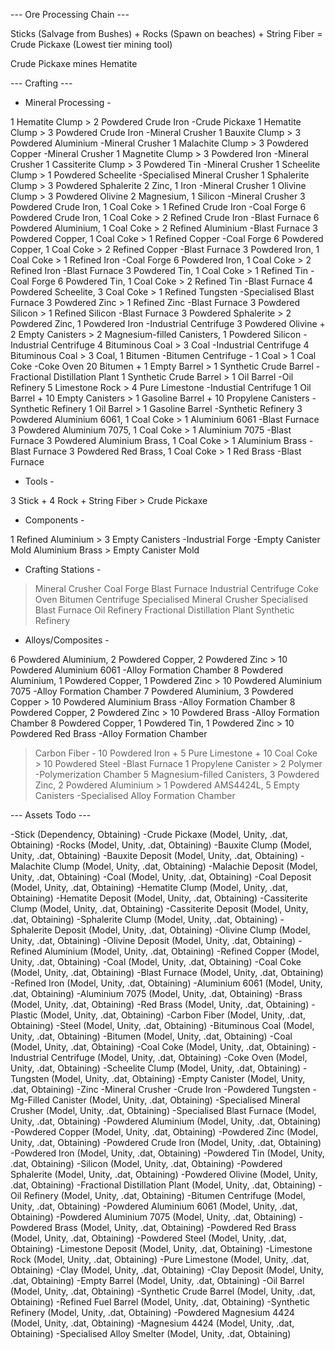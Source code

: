 --- Ore Processing Chain ---

Sticks (Salvage from Bushes) + Rocks (Spawn on beaches) + String Fiber = Crude Pickaxe (Lowest tier mining tool)

Crude Pickaxe mines Hematite



--- Crafting ---


- Mineral Processing -

1 Hematite Clump > 2 Powdered Crude Iron																																	-Crude Pickaxe
1 Hematite Clump > 3 Powdered Crude Iron 																				-Mineral Crusher
1 Bauxite Clump > 3 Powdered Aluminium																					-Mineral Crusher
1 Malachite Clump > 3 Powdered Copper																					-Mineral Crusher
1 Magnetite Clump > 3 Powdered Iron																						-Mineral Crusher
1 Cassiterite Clump > 3 Powdered Tin																					-Mineral Crusher
1 Scheelite Clump > 1 Powdered Scheelite																				-Specialised Mineral Crusher
1 Sphalerite Clump > 3 Powdered Sphalerite 2 Zinc, 1 Iron																-Mineral Crusher
1 Olivine Clump	> 3 Powdered Olivine 2 Magnesium, 1 Silicon																-Mineral Crusher
3 Powdered Crude Iron, 1 Coal Coke > 1 Refined Crude Iron																-Coal Forge
6 Powdered Crude Iron, 1 Coal Coke > 2 Refined Crude Iron																-Blast Furnace
6 Powdered Aluminium, 1 Coal Coke > 2 Refined Aluminium																	-Blast Furnace
3 Powdered Copper, 1 Coal Coke > 1 Refined Copper																		-Coal Forge
6 Powdered Copper, 1 Coal Coke > 2 Refined Copper																		-Blast Furnace
3 Powdered Iron, 1 Coal Coke > 1 Refined Iron																			-Coal Forge
6 Powdered Iron, 1 Coal Coke > 2 Refined Iron																			-Blast Furnace
3 Powdered Tin, 1 Coal Coke > 1 Refined Tin																				-Coal Forge
6 Powdered Tin, 1 Coal Coke > 2 Refined Tin																				-Blast Furnace
4 Powdered Scheelite, 3 Coal Coke > 1 Refined Tungsten																	-Specialised Blast Furnace
3 Powdered Zinc > 1 Refined Zinc																						-Blast Furnace
3 Powdered Silicon > 1 Refined Silicon																					-Blast Furnace
3 Powdered Sphalerite > 2 Powdered Zinc, 1 Powdered Iron																-Industrial Centrifuge
3 Powdered Olivine + 2 Empty Canisters > 2 Magnesium-filled Canisters, 1 Powdered Silicon								-Industrial Centrifuge
4 Bituminous Coal > 3 Coal																								-Industrial Centrifuge
4 Bituminous Coal > 3 Coal, 1 Bitumen																					-Bitumen Centrifuge									-
1 Coal > 1 Coal Coke																									-Coke Oven
20 Bitumen + 1 Empty Barrel > 1 Synthetic Crude Barrel																	-Fractional Distillation Plant
1 Synthetic Crude Barrel > 1 Oil Barrel																					-Oil Refinery
5 Limestone Rock > 4 Pure Limestone																						-Industial Centrifuge
1 Oil Barrel + 10 Empty Canisters > 1 Gasoline Barrel + 10 Propylene Canisters											-Synthetic Refinery
1 Oil Barrel > 1 Gasoline Barrel																						-Synthetic Refinery
3 Powdered Aluminium 6061, 1 Coal Coke > 1 Aluminium 6061																-Blast Furnace
3 Powdered Aluminium 7075, 1 Coal Coke > 1 Aluminium 7075																-Blast Furnace
3 Powdered Aluminium Brass, 1 Coal Coke > 1 Aluminium Brass																-Blast Furnace
3 Powdered Red Brass, 1 Coal Coke > 1 Red Brass																			-Blast Furnace



- Tools -

3 Stick + 4 Rock + String Fiber > Crude Pickaxe


- Components -

1 Refined Aluminium > 3 Empty Canisters																					-Industrial Forge							-Empty Canister Mold
Aluminium Brass > Empty Canister Mold


- Crafting Stations -

 > Mineral Crusher
 > Coal Forge
 > Blast Furnace
 > Industrial Centrifuge
 > Coke Oven
 > Bitumen Centrifuge
 > Specialised Mineral Crusher
 > Specialised Blast Furnace
 > Oil Refinery
 > Fractional Distillation Plant
 > Synthetic Refinery

- Alloys/Composites -

6 Powdered Aluminium, 2 Powdered Copper, 2 Powdered Zinc > 10 Powdered Aluminium 6061									-Alloy Formation Chamber
8 Powdered Aluminium, 1 Powdered Copper, 1 Powdered Zinc > 10 Powdered Aluminium 7075									-Alloy Formation Chamber
7 Powdered Aluminium, 3 Powdered Copper > 10 Powdered Aluminium Brass													-Alloy Formation Chamber
8 Powdered Copper, 2 Powdered Zinc > 10 Powdered Brass																	-Alloy Formation Chamber
8 Powdered Copper, 1 Powdered Tin, 1 Powdered Zinc > 10 Powdered Red Brass												-Alloy Formation Chamber
> Carbon Fiber																											-
10 Powdered Iron + 5 Pure Limestone + 10 Coal Coke > 10 Powdered Steel													-Blast Furnace
1 Propylene Canister > 2 Polymer																						-Polymerization Chamber
5 Magnesium-filled Canisters, 3 Powdered Zinc, 2 Powdered Aluminium > 1 Powdered AMS4424L, 5 Empty Canisters			-Specialised Alloy Formation Chamber


--- Assets Todo ---

-Stick 									(Dependency, Obtaining)
-Crude Pickaxe 							(Model, Unity, .dat, Obtaining)
-Rocks 									(Model, Unity, .dat, Obtaining)
-Bauxite Clump							(Model, Unity, .dat, Obtaining)
-Bauxite Deposit						(Model, Unity, .dat, Obtaining)
-Malachite	Clump						(Model, Unity, .dat, Obtaining)
-Malachie Deposit						(Model, Unity, .dat, Obtaining)
-Coal									(Model, Unity, .dat, Obtaining)
-Coal Deposit							(Model, Unity, .dat, Obtaining)
-Hematite Clump							(Model, Unity, .dat, Obtaining)
-Hematite Deposit						(Model, Unity, .dat, Obtaining)
-Cassiterite Clump						(Model, Unity, .dat, Obtaining)
-Cassiterite Deposit					(Model, Unity, .dat, Obtaining)
-Sphalerite Clump						(Model, Unity, .dat, Obtaining)
-Sphalerite Deposit						(Model, Unity, .dat, Obtaining)
-Olivine Clump							(Model, Unity, .dat, Obtaining)
-Olivine Deposit						(Model, Unity, .dat, Obtaining)
-Refined Aluminium						(Model, Unity, .dat, Obtaining)
-Refined Copper							(Model, Unity, .dat, Obtaining)
-Coal									(Model, Unity, .dat, Obtaining)
-Coal Coke								(Model, Unity, .dat, Obtaining)
-Blast Furnace							(Model, Unity, .dat, Obtaining)
-Refined Iron							(Model, Unity, .dat, Obtaining)
-Aluminium 6061							(Model, Unity, .dat, Obtaining)
-Aluminium 7075							(Model, Unity, .dat, Obtaining)
-Brass									(Model, Unity, .dat, Obtaining)
-Red Brass								(Model, Unity, .dat, Obtaining)
-Plastic								(Model, Unity, .dat, Obtaining)
-Carbon Fiber							(Model, Unity, .dat, Obtaining)
-Steel									(Model, Unity, .dat, Obtaining)
-Bituminous Coal						(Model, Unity, .dat, Obtaining)
-Bitumen								(Model, Unity, .dat, Obtaining)
-Coal									(Model, Unity, .dat, Obtaining)
-Coal Coke								(Model, Unity, .dat, Obtaining)
-Industrial Centrifuge					(Model, Unity, .dat, Obtaining)
-Coke Oven								(Model, Unity, .dat, Obtaining)
-Scheelite Clump						(Model, Unity, .dat, Obtaining)
-Tungsten								(Model, Unity, .dat, Obtaining)
-Empty Canister							(Model, Unity, .dat, Obtaining)
-Zinc
-Mineral Crusher
-Crude Iron
-Powdered Tungsten
-Mg-Filled Canister						(Model, Unity, .dat, Obtaining)
-Specialised Mineral Crusher			(Model, Unity, .dat, Obtaining)
-Specialised Blast Furnace				(Model, Unity, .dat, Obtaining)
-Powdered Aluminium						(Model, Unity, .dat, Obtaining)
-Powdered Copper						(Model, Unity, .dat, Obtaining)
-Powdered Zinc							(Model, Unity, .dat, Obtaining)
-Powdered Crude Iron					(Model, Unity, .dat, Obtaining)
-Powdered Iron							(Model, Unity, .dat, Obtaining)
-Powdered Tin							(Model, Unity, .dat, Obtaining)
-Silicon								(Model, Unity, .dat, Obtaining)
-Powdered Sphalerite					(Model, Unity, .dat, Obtaining)
-Powdered Olivine						(Model, Unity, .dat, Obtaining)
-Fractional Distillation Plant			(Model, Unity, .dat, Obtaining)
-Oil Refinery							(Model, Unity, .dat, Obtaining)
-Bitumen Centrifuge						(Model, Unity, .dat, Obtaining)
-Powdered Aluminium 6061				(Model, Unity, .dat, Obtaining)
-Powdered Aluminium 7075				(Model, Unity, .dat, Obtaining)
-Powdered Brass							(Model, Unity, .dat, Obtaining)
-Powdered Red Brass						(Model, Unity, .dat, Obtaining)
-Powdered Steel							(Model, Unity, .dat, Obtaining)
-Limestone Deposit						(Model, Unity, .dat, Obtaining)
-Limestone Rock							(Model, Unity, .dat, Obtaining)
-Pure Limestone							(Model, Unity, .dat, Obtaining)
-Clay									(Model, Unity, .dat, Obtaining)
-Clay Deposit							(Model, Unity, .dat, Obtaining)
-Empty Barrel							(Model, Unity, .dat, Obtaining)
-Oil Barrel								(Model, Unity, .dat, Obtaining)
-Synthetic Crude Barrel					(Model, Unity, .dat, Obtaining)
-Refined Fuel Barrel					(Model, Unity, .dat, Obtaining)
-Synthetic Refinery						(Model, Unity, .dat, Obtaining)
-Powdered Magnesium 4424				(Model, Unity, .dat, Obtaining)
-Magnesium 4424							(Model, Unity, .dat, Obtaining)
-Specialised Alloy Smelter				(Model, Unity, .dat, Obtaining)






